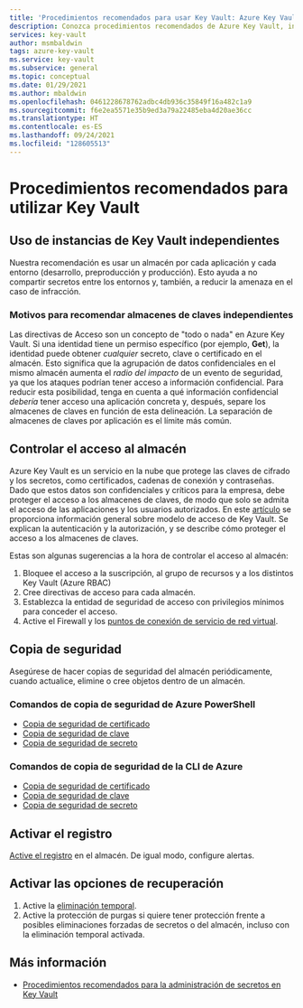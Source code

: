 ```yaml
---
title: 'Procedimientos recomendados para usar Key Vault: Azure Key Vault | Microsoft Docs'
description: Conozca procedimientos recomendados de Azure Key Vault, incluido el control de acceso, cuándo usar almacenes de claves independientes, copias de seguridad, registro y opciones de recuperación.
services: key-vault
author: msmbaldwin
tags: azure-key-vault
ms.service: key-vault
ms.subservice: general
ms.topic: conceptual
ms.date: 01/29/2021
ms.author: mbaldwin
ms.openlocfilehash: 0461228678762adbc4db936c35849f16a482c1a9
ms.sourcegitcommit: f6e2ea5571e35b9ed3a79a22485eba4d20ae36cc
ms.translationtype: HT
ms.contentlocale: es-ES
ms.lasthandoff: 09/24/2021
ms.locfileid: "128605513"
---
```

# <a name="best-practices-to-use-key-vault"></a>Procedimientos recomendados para utilizar Key Vault

## <a name="use-separate-key-vaults"></a>Uso de instancias de Key Vault independientes

Nuestra recomendación es usar un almacén por cada aplicación y cada entorno (desarrollo, preproducción y producción). Esto ayuda a no compartir secretos entre los entornos y, también, a reducir la amenaza en el caso de infracción.

### <a name="why-we-recommend-separate-key-vaults"></a>Motivos para recomendar almacenes de claves independientes

Las directivas de Acceso son un concepto de "todo o nada" en Azure Key Vault. Si una identidad tiene un permiso específico (por ejemplo, **Get**), la identidad puede obtener *cualquier* secreto, clave o certificado en el almacén. Esto significa que la agrupación de datos confidenciales en el mismo almacén aumenta el *radio del impacto* de un evento de seguridad, ya que los ataques podrían tener acceso a información confidencial. Para reducir esta posibilidad, tenga en cuenta a qué información confidencial *debería* tener acceso una aplicación concreta y, después, separe los almacenes de claves en función de esta delineación. La separación de almacenes de claves por aplicación es el límite más común.

## <a name="control-access-to-your-vault"></a>Controlar el acceso al almacén

Azure Key Vault es un servicio en la nube que protege las claves de cifrado y los secretos, como certificados, cadenas de conexión y contraseñas. Dado que estos datos son confidenciales y críticos para la empresa, debe proteger el acceso a los almacenes de claves, de modo que solo se admita el acceso de las aplicaciones y los usuarios autorizados. En este [artículo](security-features.md) se proporciona información general sobre modelo de acceso de Key Vault. Se explican la autenticación y la autorización, y se describe cómo proteger el acceso a los almacenes de claves.

Estas son algunas sugerencias a la hora de controlar el acceso al almacén:
1. Bloquee el acceso a la suscripción, al grupo de recursos y a los distintos Key Vault (Azure RBAC)
2. Cree directivas de acceso para cada almacén.
3. Establezca la entidad de seguridad de acceso con privilegios mínimos para conceder el acceso.
4. Active el Firewall y los [puntos de conexión de servicio de red virtual](overview-vnet-service-endpoints.md).

## <a name="backup"></a>Copia de seguridad

Asegúrese de hacer copias de seguridad del almacén periódicamente, cuando actualice, elimine o cree objetos dentro de un almacén.

### <a name="azure-powershell-backup-commands"></a>Comandos de copia de seguridad de Azure PowerShell

* [Copia de seguridad de certificado](/powershell/module/azurerm.keyvault/Backup-AzureKeyVaultCertificate)
* [Copia de seguridad de clave](/powershell/module/azurerm.keyvault/Backup-AzureKeyVaultKey)
* [Copia de seguridad de secreto](/powershell/module/azurerm.keyvault/Backup-AzureKeyVaultSecret)

### <a name="azure-cli-backup-commands"></a>Comandos de copia de seguridad de la CLI de Azure

* [Copia de seguridad de certificado](/cli/azure/keyvault/certificate#az_keyvault_certificate_backup)
* [Copia de seguridad de clave](/cli/azure/keyvault/key#az_keyvault_key_backup)
* [Copia de seguridad de secreto](/cli/azure/keyvault/secret#az_keyvault_secret_backup)


## <a name="turn-on-logging"></a>Activar el registro

[Active el registro](logging.md) en el almacén. De igual modo, configure alertas.

## <a name="turn-on-recovery-options"></a>Activar las opciones de recuperación

1. Active la [eliminación temporal](soft-delete-overview.md).
2. Active la protección de purgas si quiere tener protección frente a posibles eliminaciones forzadas de secretos o del almacén, incluso con la eliminación temporal activada.

## <a name="learn-more"></a>Más información
- [Procedimientos recomendados para la administración de secretos en Key Vault](../secrets/secrets-best-practices.md)